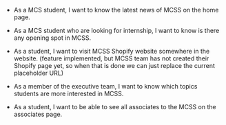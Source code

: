  - As a MCS student, I want to know the latest news of MCSS on the home page.

 - As a MCS student who are looking for internship, I want to know is there any opening spot in MCSS.
 
 - As a student, I want to visit MCSS Shopify website somewhere in the website. (feature implemented, but MCSS team has not created their Shopify page yet, so when that is done we can just replace the current placeholder URL)

 - As a member of the executive team, I want to know which topics students are more interested in MCSS.

 - As a student, I want to be able to see all associates to the MCSS on the associates page.

